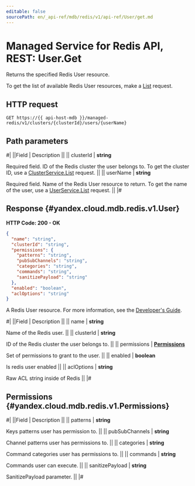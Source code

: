 ```yaml
---
editable: false
sourcePath: en/_api-ref/mdb/redis/v1/api-ref/User/get.md
---
```


# Managed Service for Redis API, REST: User.Get

Returns the specified Redis User resource.

To get the list of available Redis User resources, make a [List](/docs/managed-redis/api-ref/User/list#List) request.

## HTTP request

```
GET https://{{ api-host-mdb }}/managed-redis/v1/clusters/{clusterId}/users/{userName}
```

## Path parameters

#|
||Field | Description ||
|| clusterId | **string**

Required field. ID of the Redis cluster the user belongs to.
To get the cluster ID, use a [ClusterService.List](/docs/managed-redis/api-ref/Cluster/list#List) request. ||
|| userName | **string**

Required field. Name of the Redis User resource to return.
To get the name of the user, use a [UserService.List](/docs/managed-redis/api-ref/User/list#List) request. ||
|#

## Response {#yandex.cloud.mdb.redis.v1.User}

**HTTP Code: 200 - OK**

```json
{
  "name": "string",
  "clusterId": "string",
  "permissions": {
    "patterns": "string",
    "pubSubChannels": "string",
    "categories": "string",
    "commands": "string",
    "sanitizePayload": "string"
  },
  "enabled": "boolean",
  "aclOptions": "string"
}
```

A Redis User resource. For more information, see the
[Developer's Guide](/docs/managed-redis/concepts).

#|
||Field | Description ||
|| name | **string**

Name of the Redis user. ||
|| clusterId | **string**

ID of the Redis cluster the user belongs to. ||
|| permissions | **[Permissions](#yandex.cloud.mdb.redis.v1.Permissions)**

Set of permissions to grant to the user. ||
|| enabled | **boolean**

Is redis user enabled ||
|| aclOptions | **string**

Raw ACL string inside of Redis ||
|#

## Permissions {#yandex.cloud.mdb.redis.v1.Permissions}

#|
||Field | Description ||
|| patterns | **string**

Keys patterns user has permission to. ||
|| pubSubChannels | **string**

Channel patterns user has permissions to. ||
|| categories | **string**

Command categories user has permissions to. ||
|| commands | **string**

Commands user can execute. ||
|| sanitizePayload | **string**

SanitizePayload parameter. ||
|#